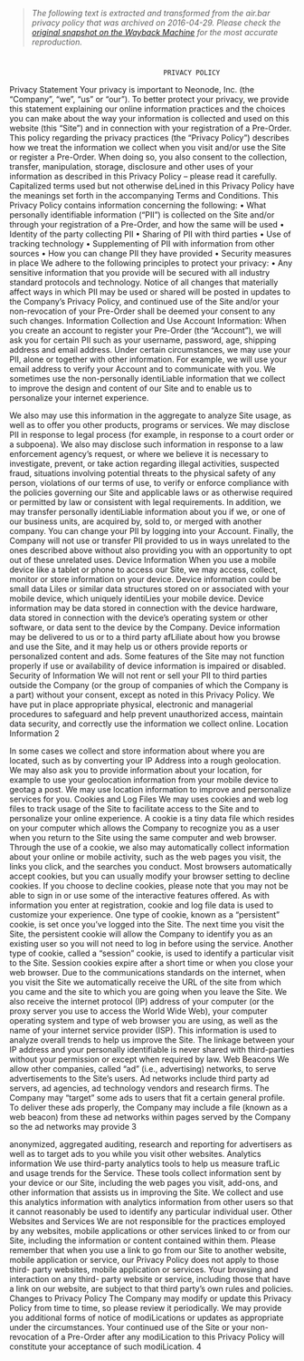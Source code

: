 > *The following text is extracted and transformed from the air.bar privacy policy that was archived on 2016-04-29. Please check the [original snapshot on the Wayback Machine](https://web.archive.org/web/20160429205221id_/http%3A//air.bar/assets/pdf/PrivacyPolicy.pdf) for the most accurate reproduction.*

# 

                                          PRIVACY POLICY
Privacy Statement
Your privacy is important to Neonode, Inc. (the “Company”, “we”, “us” or “our”). To better
protect your privacy, we provide this statement explaining our online information practices
and the choices you can make about the way your information is collected and used on this
website (this “Site”) and in connection with your registration of a Pre-Order.
This policy regarding the privacy practices (the “Privacy Policy”) describes how we treat
the information we collect when you visit and/or use the Site or register a Pre-Order. When
doing so, you also consent to the collection, transfer, manipulation, storage, disclosure and
other uses of your information as described in this Privacy Policy – please read it carefully.
Capitalized terms used but not otherwise deLined in this Privacy Policy have the meanings
set forth in the accompanying Terms and Conditions.
This Privacy Policy contains information concerning the following:
    • What personally identifiable information (“PII”) is collected on the Site and/or through
        your registration of a Pre-Order, and how the same will be used
    • Identity of the party collecting PII
    •   Sharing of PII with third parties
    •   Use of tracking technology
    •   Supplementing of PII with information from other sources
    •   How you can change PII they have provided
    •   Security measures in place
We adhere to the following principles to protect your privacy:
    • Any sensitive information that you provide will be secured with all industry standard
        protocols and technology.
Notice of all changes that materially affect ways in which PII may be used or shared will be
posted in updates to the Company’s Privacy Policy, and continued use of the Site and/or your
non-revocation of your Pre-Order shall be deemed your consent to any such changes.
Information Collection and Use
Account Information: When you create an account to register your Pre-Order (the
“Account”), we will ask you for certain PII such as your username, password, age, shipping
address and email address. Under certain circumstances, we may use your PII, alone or
together with other information. For example, we will use your email address to verify your
Account and to communicate with you.
We sometimes use the non-personally identiLiable information that we collect to improve
the design and content of our Site and to enable us to personalize your internet experience.


We also may use this information in the aggregate to analyze Site usage, as well as to offer
you other products, programs or services.
We may disclose PII in response to legal process (for example, in response to a court order
or a subpoena). We also may disclose such information in response to a law enforcement
agency’s request, or where we believe it is necessary to investigate, prevent, or take action
regarding illegal activities, suspected fraud, situations involving potential threats to the
physical safety of any person, violations of our terms of use, to verify or enforce compliance
with the policies governing our Site and applicable laws or as otherwise required or
permitted by law or consistent with legal requirements. In addition, we may transfer
personally identiLiable information about you if we, or one of our business units, are
acquired by, sold to, or merged with another company.
You can change your PII by logging into your Account.
Finally, the Company will not use or transfer PII provided to us in ways unrelated to the
ones described above without also providing you with an opportunity to opt out of these
unrelated uses.
Device Information
When you use a mobile device like a tablet or phone to access our Site, we may access,
collect, monitor or store information on your device. Device information could be small
data Liles or similar data structures stored on or associated with your mobile device, which
uniquely identiLies your mobile device. Device information may be data stored in
connection with the device hardware, data stored in connection with the device’s operating
system or other software, or data sent to the device by the Company.
Device information may be delivered to us or to a third party afLiliate about how you
browse and use the Site, and it may help us or others provide reports or personalized
content and ads. Some features of the Site may not function properly if use or availability of
device information is impaired or disabled.
Security of Information
We will not rent or sell your PII to third parties outside the Company (or the group of
companies of which the Company is a part) without your consent, except as noted in this
Privacy Policy.
We have put in place appropriate physical, electronic and managerial procedures to
safeguard and help prevent unauthorized access, maintain data security, and correctly use
the information we collect online.
Location Information
                                               2


In some cases we collect and store information about where you are located, such as by
converting your IP Address into a rough geolocation. We may also ask you to provide
information about your location, for example to use your geolocation information from
your mobile device to geotag a post. We may use location information to improve and
personalize services for you.
Cookies and Log Files
We may uses cookies and web log files to track usage of the Site to facilitate access to the Site
and to personalize your online experience. A cookie is a tiny data file which resides on your
computer which allows the Company to recognize you as a user when you return to the Site
using the same computer and web browser. Through the use of a cookie, we also may
automatically collect information about your online or mobile activity, such as the web pages
you visit, the links you click, and the searches you conduct. Most browsers automatically accept
cookies, but you can usually modify your browser setting to decline cookies. If you choose to
decline cookies, please note that you may not be able to sign in or use some of the interactive
features offered. As with information you enter at registration, cookie and log file data is used to
customize your experience.
One type of cookie, known as a “persistent” cookie, is set once you’ve logged into the Site. The
next time you visit the Site, the persistent cookie will allow the Company to identify you as an
existing user so you will not need to log in before using the service. Another type of cookie,
called a “session” cookie, is used to identify a particular visit to the Site. Session cookies expire
after a short time or when you close your web browser.
Due to the communications standards on the internet, when you visit the Site we automatically
receive the URL of the site from which you came and the site to which you are going when you
leave the Site. We also receive the internet protocol (IP) address of your computer (or the proxy
server you use to access the World Wide Web), your computer operating system and type of web
browser you are using, as well as the name of your internet service provider (ISP). This
information is used to analyze overall trends to help us improve the Site. The linkage between
your IP address and your personally identifiable is never shared with third-parties without your
permission or except when required by law.
Web Beacons
We allow other companies, called “ad” (i.e., advertising) networks, to serve advertisements to the
Site’s users. Ad networks include third party ad servers, ad agencies, ad technology vendors and
research firms. The Company may “target” some ads to users that fit a certain general profile.
To deliver these ads properly, the Company may include a file (known as a web beacon) from
these ad networks within pages served by the Company so the ad networks may provide
                                                  3


anonymized, aggregated auditing, research and reporting for advertisers as well as to target ads
to you while you visit other websites.
Analytics information
We use third-party analytics tools to help us measure trafLic and usage trends for the
Service. These tools collect information sent by your device or our Site, including the web
pages you visit, add-ons, and other information that assists us in improving the Site. We
collect and use this analytics information with analytics information from other users so
that it cannot reasonably be used to identify any particular individual user.
Other Websites and Services
We are not responsible for the practices employed by any websites, mobile applications or
other services linked to or from our Site, including the information or content contained
within them. Please remember that when you use a link to go from our Site to another
website, mobile application or service, our Privacy Policy does not apply to those third-
party websites, mobile application or services. Your browsing and interaction on any third-
party website or service, including those that have a link on our website, are subject to that
third party’s own rules and policies.
Changes to Privacy Policy
The Company may modify or update this Privacy Policy from time to time, so please review
it periodically. We may provide you additional forms of notice of modiLications or updates
as appropriate under the circumstances. Your continued use of the Site or your non-
revocation of a Pre-Order after any modiLication to this Privacy Policy will constitute your
acceptance of such modiLication.
                                               4
